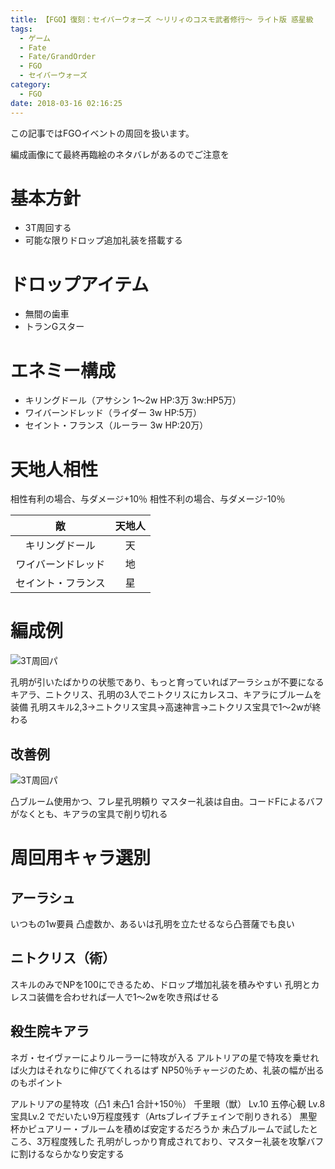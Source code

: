 ```yaml
---
title: 【FGO】復刻：セイバーウォーズ ～リリィのコスモ武者修行～ ライト版 惑星級
tags:
  - ゲーム
  - Fate
  - Fate/GrandOrder
  - FGO
  - セイバーウォーズ
category:
  - FGO
date: 2018-03-16 02:16:25
---
```



この記事ではFGOイベントの周回を扱います。

編成画像にて最終再臨絵のネタバレがあるのでご注意を

<!-- more -->

# 基本方針

* 3T周回する
* 可能な限りドロップ追加礼装を搭載する

# ドロップアイテム

* 無間の歯車
* トランGスター

# エネミー構成

* キリングドール（アサシン 1～2w HP:3万 3w:HP5万）
* ワイバーンドレッド（ライダー 3w HP:5万）
* セイント・フランス（ルーラー 3w HP:20万）

# 天地人相性

相性有利の場合、与ダメージ+10％
相性不利の場合、与ダメージ-10％

|敵|天地人|
|:-:|:--:|
|キリングドール|天|
|ワイバーンドレッド|地|
|セイント・フランス|星|

# 編成例

![3T周回パ](saberwars-planet.png "3T周回パ")

孔明が引いたばかりの状態であり、もっと育っていればアーラシュが不要になる
キアラ、ニトクリス、孔明の3人でニトクリスにカレスコ、キアラにブルームを装備
孔明スキル2,3→ニトクリス宝具→高速神言→ニトクリス宝具で1～2wが終わる

## 改善例

![3T周回パ](saberwars-planet+.png "3T周回パ")

凸ブルーム使用かつ、フレ星孔明頼り
マスター礼装は自由。コードFによるバフがなくとも、キアラの宝具で削り切れる

# 周回用キャラ選別

## アーラシュ

いつもの1w要員
凸虚数か、あるいは孔明を立たせるなら凸菩薩でも良い

## ニトクリス（術）

スキルのみでNPを100にできるため、ドロップ増加礼装を積みやすい
孔明とカレスコ装備を合わせれば一人で1～2wを吹き飛ばせる

## 殺生院キアラ

ネガ・セイヴァーによりルーラーに特攻が入る
アルトリアの星で特攻を乗せれば火力はそれなりに伸びてくれるはず
NP50％チャージのため、礼装の幅が出るのもポイント

アルトリアの星特攻（凸1 未凸1 合計+150％）
千里眼（獣） Lv.10
五停心観 Lv.8
宝具Lv.2
でだいたい9万程度残す（Artsブレイブチェインで削りきれる）
黒聖杯かピュアリー・ブルームを積めば安定するだろうか
未凸ブルームで試したところ、3万程度残した
孔明がしっかり育成されており、マスター礼装を攻撃バフに割けるならかなり安定する
